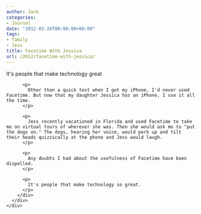 ```yaml
---
author: Jack
categories:
- Journal
date: "2012-03-24T00:00:00+00:00"
tags:
- family
- Jess
title: Facetime With Jessica
url: /2012/facetime-with-jessica/
---
```


<div>
  <div>
    <div>
      <div>
        <div>
          <span>It's people that make technology great</span> 
          
          <p>
            Other than a quick test when I got my iPhone, I'd never used Facetime. But now that my daughter Jessica has an iPhone, I use it all the time.
          </p>
          
          <p>
            Jess recently vacationed in Florida and used Facetime to take me on virtual tours of wherever she was. Then she would ask me to "put the dogs on." The dogs, hearing her voice, would perk up and tilt their heads quizzically at the phone and Jess would laugh.
          </p>
          
          <p>
            Any doubts I had about the usefulness of Facetime have been dispelled.
          </p>
          
          <p>
            It's people that make technology so great.
          </p>
        </div>
      </div>
    </div>
  </div>
</div>